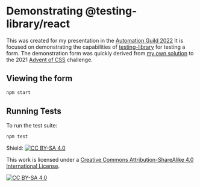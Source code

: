 # Demonstrating @testing-library/react 
This was created for my presentation in the  [Automation Guild 2022](https://guildconferences.com/ag-2022/)
It is focused on demonstrating the capabilities of [testing-library](https://testing-library.com/) for testing a form.  The demonstration form was quickly derived from [my own solution](https://github.com/stephenkilbourn/adventofcss2021) to the 2021 [Advent of CSS](https://www.adventofcss.com/) challenge.


## Viewing the form

```sh
npm start
```

## Running Tests

To run the test suite:

```sh
npm test
```



Shield: [![CC BY-SA 4.0][cc-by-sa-shield]][cc-by-sa]

This work is licensed under a
[Creative Commons Attribution-ShareAlike 4.0 International License][cc-by-sa].

[![CC BY-SA 4.0][cc-by-sa-image]][cc-by-sa]

[cc-by-sa]: http://creativecommons.org/licenses/by-sa/4.0/
[cc-by-sa-image]: https://licensebuttons.net/l/by-sa/4.0/88x31.png
[cc-by-sa-shield]: https://img.shields.io/badge/License-CC%20BY--SA%204.0-lightgrey.svg
